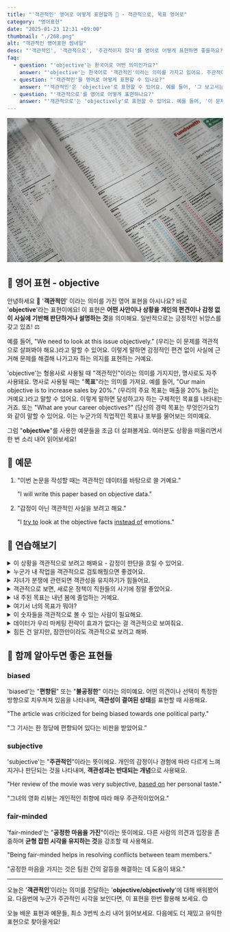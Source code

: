 ```yaml
---
title: "'객관적인' 영어로 어떻게 표현할까 ️👀 - 객관적으로, 목표 영어로"
category: "영어표현"
date: "2025-01-23 12:31 +09:00"
thumbnail: "./268.png"
alt: "객관적인 영어표현 썸네일"
desc: "'객관적인', '객관적으로', '주관적이지 않다'를 영어로 어떻게 표현하면 좋을까요? '그 보고서는 객관적인 데이터를 기반으로 작성되었어', '그의 의견은 주관적이지 않아서 신뢰할 수 있어' 등을 영어로 표현하는 법을 배워봅시다. 다양한 예문을 통해서 연습하고 본인의 표현으로 만들어 보세요."
faq:
  - question: "'objective'는 한국어로 어떤 의미인가요?"
    answer: "'objective'는 한국어로 '객관적인'이라는 의미를 가지고 있어요. 주관적이지 않고 사실이나 증거에 기반한 것을 표현할 때 사용해요."
  - question: "'객관적인'을 영어로 어떻게 표현할 수 있나요?"
    answer: "'객관적인'은 'objective'로 표현할 수 있어요. 예를 들어, '그 보고서는 객관적인 데이터를 기반으로 작성되었어'는 'The report was written based on objective data'로 말할 수 있어요."
  - question: "'객관적으로'를 영어로 어떻게 표현하나요?"
    answer: "'객관적으로'는 'objectively'로 표현할 수 있어요. 예를 들어, '이 문제를 객관적으로 평가해야 해'는 'We need to evaluate this issue objectively'로 표현할 수 있어요."
---
```


![재무제표 이미지](./268-1.jpg)

## 🌟 영어 표현 - objective

안녕하세요 👋 '**객관적인**' 이라는 의미를 가진 영어 표현을 아시나요? 바로 '**objective**'라는 표현이에요! 이 표현은 **어떤 사안이나 상황을 개인의 편견이나 감정 없이 사실에 기반해 판단하거나 설명하는 것**을 의미해요. 일반적으로는 긍정적인 뉘앙스를 갖고 있죠! ⚖️

예를 들어, "We need to look at this issue objectively." (우리는 이 문제를 객관적으로 살펴봐야 해요.)라고 말할 수 있어요. 이렇게 말하면 감정적인 편견 없이 사실에 근거해 문제를 해결해 나가고자 하는 의지를 표현하는 거예요.

<ins class="adsbygoogle"
     style="display:block"
     data-ad-client="ca-pub-1465612013356152"
     data-ad-slot="2106896038"
     data-ad-format="auto"
     data-full-width-responsive="true"></ins>

<script>
     (adsbygoogle = window.adsbygoogle || []).push({});
</script>

'objective'는 형용사로 사용될 때 "객관적인"이라는 의미를 가지지만, 명사로도 자주 사용돼요. 명사로 사용될 때는 "**목표**"라는 의미를 가져요. 예를 들어, "Our main objective is to increase sales by 20%." (우리의 주요 목표는 매출을 20% 늘리는 거예요.)라고 말할 수 있어요. 이렇게 말하면 달성하고자 하는 구체적인 목표를 나타내는 거죠. 또는 "What are your career objectives?" (당신의 경력 목표는 무엇인가요?)와 같이 말할 수 있어요. 이는 누군가의 직업적인 목표나 포부를 물어보는 의미예요.

그럼 "**objective**"를 사용한 예문들을 조금 더 살펴볼게요. 여러분도 상황을 떠올리면서 한 번 소리 내어 읽어보세요!

## 📖 예문

1. "이번 논문을 작성할 때는 객관적인 데이터를 바탕으로 쓸 거예요."

   "I will write this paper based on objective data."

2. "감정이 아닌 객관적인 사실을 보려고 해요."

   "I [try to](/blog/in-english/117.try-to/) look at the objective facts [instead of](/blog/in-english/169.instead-of/) emotions."

## 💬 연습해보기

<details>
<summary>이 상황을 객관적으로 보려고 해봐요 - 감정이 판단을 흐릴 수 있어요.</summary>
<span>Let's try to look at this situation objectively - your emotions might be clouding your judgment.</span>
</details>

<details>
<summary>누군가 내 작업을 객관적으로 검토해줬으면 좋겠어요.</summary>
<span>I need someone to <a href="/blog/in-english/251.review/">review</a> my work objectively.</span>
</details>

<details>
<summary>자녀가 분쟁에 관련되면 객관성을 유지하기가 힘들어요.</summary>
<span>It's hard to stay objective when your own kids are involved in the dispute.</span>
</details>

<details>
<summary>객관적으로 보면, 새로운 정책이 직원들의 사기에 정말 좋았어요.</summary>
<span>From an objective standpoint, the new policy has been great for employee morale.</span>
</details>

<details>
<summary>내 주된 목표는 내년 봄에 졸업하는 거예요.</summary>
<span>My main objective is to graduate by next spring.</span>
</details>

<details>
<summary>여기서 너의 목표가 뭐야?</summary>
<span>What's your objective here?</span>
</details>

<details>
<summary>이 숫자들을 객관적으로 볼 수 있는 사람이 필요해요.</summary>
<span>I need someone with an objective perspective to look at these numbers.</span>
</details>

<details>
<summary>데이터가 우리 마케팅 전략이 효과가 없다는 걸 객관적으로 보여줘요.</summary>
<span>The data objectively shows that our marketing strategy isn't working.</span>
</details>

<details>
<summary>힘든 건 알지만, 잠깐만이라도 객관적으로 보려고 해봐.</summary>
<span>I know it's hard, but try to look at this objectively for a minute.</span>
</details>

## 🤝 함께 알아두면 좋은 표현들

### biased

'biased'는 "**편향된**" 또는 "**불공정한**" 이라는 의미예요. 어떤 의견이나 선택이 특정한 방향으로 치우쳐져 있음을 나타내며, **객관성이 결여된 상태**를 표현할 때 사용해요.

"The article was criticized for being biased towards one political party."

"그 기사는 한 정당에 편향되어 있다는 비판을 받았어요."

### subjective

'subjective'는 "**주관적인**"이라는 뜻이에요. 개인의 감정이나 경험에 따라 다르게 느껴지거나 판단되는 것을 나타내며, **객관성과는 반대되는 개념**으로 사용돼요.

"Her review of the movie was very subjective, [based on](/blog/in-english/272.based-on/) her personal taste."

"그녀의 영화 리뷰는 개인적인 취향에 따라 매우 주관적이었어요."

### fair-minded

'fair-minded'는 "**공정한 마음을 가진**"이라는 뜻이에요. 다른 사람의 의견과 입장을 존중하며 **균형 잡힌 시각을 유지하는 것**을 강조할 때 사용해요.

"Being fair-minded helps in resolving conflicts between team members."

"공정한 마음을 가지는 것은 팀원 간의 갈등을 해결하는 데 도움이 돼요."

---

오늘은 '**객관적인**'이라는 의미를 전달하는 '**objective/objectively**'에 대해 배워봤어요. 다음번에 누군가 주관적인 시각을 보인다면, 이 표현을 한번 활용해 보세요. 😊

오늘 배운 표현과 예문들, 최소 3번씩 소리 내어 읽어보세요. 다음에도 더 재밌고 유익한 표현으로 찾아올게요!
